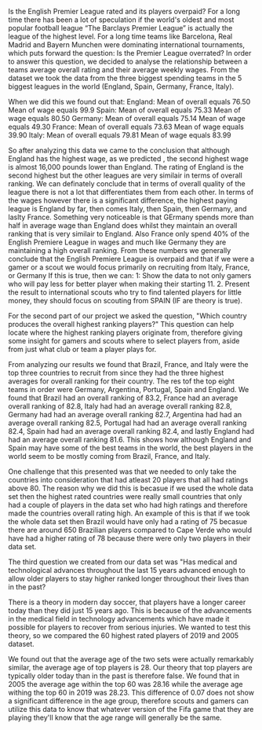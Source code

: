Is the English Premier League rated and its players overpaid? 
For a long time there has been a lot of speculation if the world's oldest and most popular football league “The Barclays Premier League” is actually the league of the highest level. For a long time teams like Barcelona, Real Madrid and Bayern Munchen were dominating international tournaments, which puts forward the question: Is the Premier League overrated?
In order to answer this question, we decided to analyse the relationship between a teams average overall rating and their average weekly wages. 
From the dataset we took the data from the three biggest spending teams in the 5 biggest leagues in the world (England, Spain, Germany, France, Italy). 

When we did this we found out that: 
England: Mean of overall equals 76.50
         Mean of wage equals 99.9
Spain: Mean of overall equals 75.33
       Mean of wage equals 80.50
Germany: Mean of overall equals 75.14
         Mean of wage equals 49.30
France: Mean of overall equals 73.63
        Mean of wage equals 39.90
Italy: Mean of overall equals 79.81
       Mean of wage equals 83.99

So after analyzing this data we came to the conclusion that although England has the highest wage, as we predicted , the second highest wage is almost 16,000 pounds lower than England. The rating of England is the second highest but the other leagues are very similair in terms of overall ranking. We can definately conclude that in terms of overall quality of the league there is not a lot that differentiates them from each other. In terms of the wages however there is a significant difference, the highest paying league is England by far, then comes Italy, then Spain, then Germany, and laslty France. Something very noticeable is that GErmany spends more than half in average wage than England does whilst they maintain an overall ranking that is very similair to England. Also France only spend 40% of the English Premiere League in wages and much like Germany they are maintaining a high overall ranking. 
From these numbers we generally conclude that the English Premiere League is overpaid and that if we were a gamer or a scout we would focus primarily on recruiting from Italy, France, or Germany
If this is true, then we can: 
1: Show the data to not only gamers who will pay less for better player when making their starting 11. 
2. Present the result to international scouts who try to find talented players for little money, they should focus on scouting from SPAIN (IF are theory is true). 

For the second part of our project we asked the question, "Which country produces the overall highest ranking players?" This question can help locate where the highest ranking players originate from, therefore giving some insight for gamers and scouts where to select players from, aside from just what club or team a player plays for.


From analyzing our results we found that Brazil, France, and Italy were the top three countries to recruit from since they had the three highest averages for overall ranking for their country. The res tof the top eight teams in order were Germany, Argentina, Portugal, Spain and England. We found that Brazil had an overall ranking of 83.2, France had an average overall ranking of 82.8, Italy had had an average overall ranking 82.8, Germany had had an average overall ranking 82.7, Argentina had had an average overall ranking 82.5, Portugal had had an average overall ranking 82.4, Spain had had an average overall ranking 82.4, and lastly England had had an average overall ranking 81.6. This shows how although England and Spain may have some of the best teams in the world, the best players in the world seem to be mostly coming from Brazil, France, and Italy.

One challenge that this presented was that we needed to only take the countries into consideration that had atleast 20 players that all had ratings above 80. The reason why we did this is becasue if we used the whole data set then the highest rated countries were really small countries that only had a couple of players in the data set who had high ratings and therefore made the countries overall rating high. An example of this is that if we took the whole data set then Brazil would have only had a rating of 75 becasue there are around 650 Brazilian players compared to Cape Verde who would have had a higher rating of 78 because there were only two players in their data set. 


The third question we created from our data set was "Has medical and technological advances throughout the last 15 years advanced enough to allow older players to stay higher ranked longer throughout their lives than in the past? 

There is a theory in modern day soccer, that players have a longer career today than they did just 15 years ago. This is because of the advancements in the medical field in technology advancements which have made it possible for players to recover from serious injuries. We wanted to test this theory, so we compared the 60 highest rated players of 2019 and 2005 dataset. 

We found out that the average age of the two sets were actually remarkably similar, the average age of top players is 28. Our theory that top players are typically older today than in the past is therefore false. We found that in 2005 the average age within the top 60 was 28.16 while the average age withing the top 60 in 2019 was 28.23. This difference of 0.07 does not show a significant difference in the age group, therefore  scouts and gamers can utilize this data to know that whatever version of the Fifa game that they are playing they'll know that the age range will generally be the same.  

